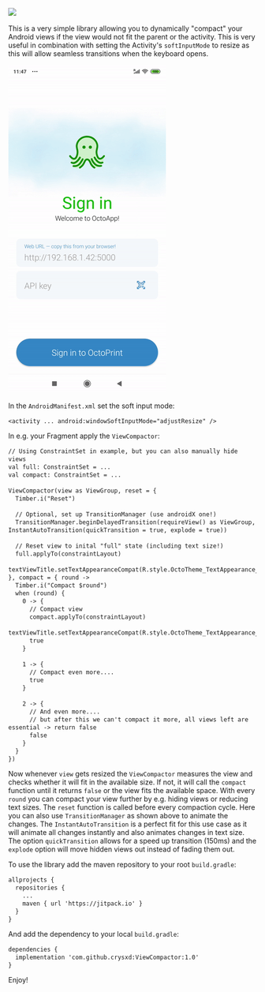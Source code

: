 ![](https://jitpack.io/v/crysxd/ViewCompactor.svg)

This is a very simple library allowing you to dynamically "compact" your Android views if the view would not fit the parent or the activity. 
This is very useful in combination with setting the Activity's `softInputMode` to resize as this will allow seamless transitions when the keyboard opens.

![](https://github.com/crysxd/ViewCompactor/raw/master/example.gif)

In the `AndroidManifest.xml` set the soft input mode:
```
<activity ... android:windowSoftInputMode="adjustResize" />
```

In e.g. your Fragment apply the `ViewCompactor`:
```
// Using ConstraintSet in example, but you can also manually hide views
val full: ConstraintSet = ...
val compact: ConstraintSet = ...

ViewCompactor(view as ViewGroup, reset = {
  Timber.i("Reset")
  
  // Optional, set up TransitionManager (use androidX one!)
  TransitionManager.beginDelayedTransition(requireView() as ViewGroup, InstantAutoTransition(quickTransition = true, explode = true))
  
  // Reset view to inital "full" state (including text size!)
  full.applyTo(constraintLayout)
  textViewTitle.setTextAppearanceCompat(R.style.OctoTheme_TextAppearance_Title_Large)
}, compact = { round ->
  Timber.i("Compact $round")
  when (round) {
    0 -> {
      // Compact view
      compact.applyTo(constraintLayout)
      textViewTitle.setTextAppearanceCompat(R.style.OctoTheme_TextAppearance_Title)
      true
    }
    
    1 -> {
      // Compact even more....
      true
    }
    
    2 -> {
      // And even more....
      // but after this we can't compact it more, all views left are essential -> return false
      false
    }
  }
})
```

Now whenever `view` gets resized the `ViewCompactor` measures the view and checks whether it will fit in the available size. If not, it will call the `compact` function until it returns `false` or the view fits the available space. With every `round` you can compact your view further by e.g. hiding views or reducing text sizes. The `reset` function is called before every compaction cycle. Here you can
also use `TransitionManager` as shown above to animate the changes. The `InstantAutoTransition` is a perfect fit for this use case as it will animate all changes
instantly and also animates changes in text size. The option `quickTransition` allows for a speed up transition (150ms) and the `explode` option will move hidden views out instead of fading them out.

To use the library add the maven repository to your root `build.gradle`:

```
allprojects {
  repositories {
    ...
    maven { url 'https://jitpack.io' }
  }
}
```

And add the dependency to your local `build.gradle`:

```
dependencies {
  implementation 'com.github.crysxd:ViewCompactor:1.0'
}
```

Enjoy!

